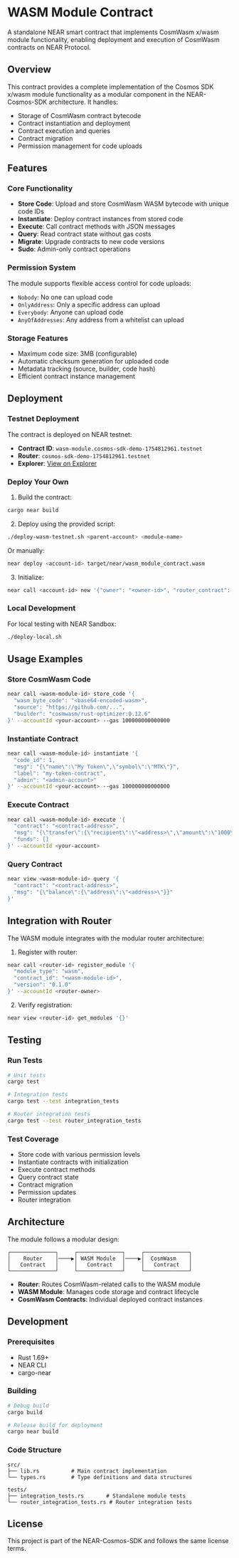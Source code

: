 # WASM Module Contract

A standalone NEAR smart contract that implements CosmWasm x/wasm module functionality, enabling deployment and execution of CosmWasm contracts on NEAR Protocol.

## Overview

This contract provides a complete implementation of the Cosmos SDK x/wasm module functionality as a modular component in the NEAR-Cosmos-SDK architecture. It handles:

- Storage of CosmWasm contract bytecode
- Contract instantiation and deployment
- Contract execution and queries
- Contract migration
- Permission management for code uploads

## Features

### Core Functionality

- **Store Code**: Upload and store CosmWasm WASM bytecode with unique code IDs
- **Instantiate**: Deploy contract instances from stored code
- **Execute**: Call contract methods with JSON messages
- **Query**: Read contract state without gas costs
- **Migrate**: Upgrade contracts to new code versions
- **Sudo**: Admin-only contract operations

### Permission System

The module supports flexible access control for code uploads:

- `Nobody`: No one can upload code
- `OnlyAddress`: Only a specific address can upload
- `Everybody`: Anyone can upload code
- `AnyOfAddresses`: Any address from a whitelist can upload

### Storage Features

- Maximum code size: 3MB (configurable)
- Automatic checksum generation for uploaded code
- Metadata tracking (source, builder, code hash)
- Efficient contract instance management

## Deployment

### Testnet Deployment

The contract is deployed on NEAR testnet:
- **Contract ID**: `wasm-module.cosmos-sdk-demo-1754812961.testnet`
- **Router**: `cosmos-sdk-demo-1754812961.testnet`
- **Explorer**: [View on Explorer](https://explorer.testnet.near.org/accounts/wasm-module.cosmos-sdk-demo-1754812961.testnet)

### Deploy Your Own

1. Build the contract:
```bash
cargo near build
```

2. Deploy using the provided script:
```bash
./deploy-wasm-testnet.sh <parent-account> <module-name>
```

Or manually:
```bash
near deploy <account-id> target/near/wasm_module_contract.wasm
```

3. Initialize:
```bash
near call <account-id> new '{"owner": "<owner-id>", "router_contract": "<router-id>"}' --accountId <account-id>
```

### Local Development

For local testing with NEAR Sandbox:
```bash
./deploy-local.sh
```

## Usage Examples

### Store CosmWasm Code

```bash
near call <wasm-module-id> store_code '{
  "wasm_byte_code": "<base64-encoded-wasm>",
  "source": "https://github.com/...",
  "builder": "cosmwasm/rust-optimizer:0.12.6"
}' --accountId <your-account> --gas 100000000000000
```

### Instantiate Contract

```bash
near call <wasm-module-id> instantiate '{
  "code_id": 1,
  "msg": "{\"name\":\"My Token\",\"symbol\":\"MTK\"}",
  "label": "my-token-contract",
  "admin": "<admin-account>"
}' --accountId <your-account> --gas 100000000000000
```

### Execute Contract

```bash
near call <wasm-module-id> execute '{
  "contract": "<contract-address>",
  "msg": "{\"transfer\":{\"recipient\":\"<address>\",\"amount\":\"1000\"}}",
  "funds": []
}' --accountId <your-account>
```

### Query Contract

```bash
near view <wasm-module-id> query '{
  "contract": "<contract-address>",
  "msg": "{\"balance\":{\"address\":\"<address>\"}}"
}'
```

## Integration with Router

The WASM module integrates with the modular router architecture:

1. Register with router:
```bash
near call <router-id> register_module '{
  "module_type": "wasm",
  "contract_id": "<wasm-module-id>",
  "version": "0.1.0"
}' --accountId <router-owner>
```

2. Verify registration:
```bash
near view <router-id> get_modules '{}'
```

## Testing

### Run Tests

```bash
# Unit tests
cargo test

# Integration tests
cargo test --test integration_tests

# Router integration tests  
cargo test --test router_integration_tests
```

### Test Coverage

- Store code with various permission levels
- Instantiate contracts with initialization
- Execute contract methods
- Query contract state
- Contract migration
- Permission updates
- Router integration

## Architecture

The module follows a modular design:

```
┌──────────────┐     ┌──────────────┐     ┌──────────────┐
│    Router    │────▶│ WASM Module  │────▶│  CosmWasm    │
│   Contract   │     │   Contract   │     │   Contract   │
└──────────────┘     └──────────────┘     └──────────────┘
```

- **Router**: Routes CosmWasm-related calls to the WASM module
- **WASM Module**: Manages code storage and contract lifecycle
- **CosmWasm Contracts**: Individual deployed contract instances

## Development

### Prerequisites

- Rust 1.69+
- NEAR CLI
- cargo-near

### Building

```bash
# Debug build
cargo build

# Release build for deployment
cargo near build
```

### Code Structure

```
src/
├── lib.rs          # Main contract implementation
└── types.rs        # Type definitions and data structures

tests/
├── integration_tests.rs       # Standalone module tests
└── router_integration_tests.rs # Router integration tests
```

## License

This project is part of the NEAR-Cosmos-SDK and follows the same license terms.